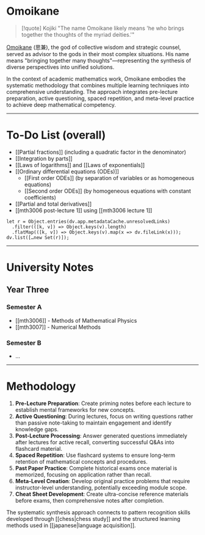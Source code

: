 # Omoikane

> [!quote] Kojiki
> "The name Omoikane likely means 'he who brings together the thoughts of the myriad deities.'"

[Omoikane](https://en.wikipedia.org/wiki/Omoikane) (思兼), the god of collective wisdom and strategic counsel, served as advisor to the gods in their most complex situations. His name means "bringing together many thoughts"—representing the synthesis of diverse perspectives into unified solutions.

In the context of academic mathematics work, Omoikane embodies the systematic methodology that combines multiple learning techniques into comprehensive understanding. The approach integrates pre-lecture preparation, active questioning, spaced repetition, and meta-level practice to achieve deep mathematical competency.

---

# To-Do List (overall)

- [[Partial fractions]] (including a quadratic factor in the denominator)
- [[Integration by parts]]
- [[Laws of logarithms]] and [[Laws of exponentials]]
- [[Ordinary differential equations (ODEs)]]
	- [[First order ODEs]] (by separation of variables or as homogeneous equations)
	- [[Second order ODEs]] (by homogeneous equations with constant coefficients)
- [[Partial and total derivatives]]
- [[mth3006 post-lecture 1]] using [[mth3006 lecture 1]]

```dataview
let r = Object.entries(dv.app.metadataCache.unresolvedLinks)
  .filter(([k, v]) => Object.keys(v).length)
  .flatMap(([k, v]) => Object.keys(v).map(x => dv.fileLink(x)));
dv.list([…new Set(r)]);
```

---

# University Notes

## Year Three

### Semester A

- [[mth3006]] - Methods of Mathematical Physics
- [[mth3007]] - Numerical Methods

### Semester B

- …

---

# Methodology

1. **Pre-Lecture Preparation**: Create priming notes before each lecture to establish mental frameworks for new concepts.
2. **Active Questioning**: During lectures, focus on writing questions rather than passive note-taking to maintain engagement and identify knowledge gaps.
3. **Post-Lecture Processing**: Answer generated questions immediately after lectures for active recall, converting successful Q&As into flashcard material.
4. **Spaced Repetition**: Use flashcard systems to ensure long-term retention of mathematical concepts and procedures.
5. **Past Paper Practice**: Complete historical exams once material is memorized, focusing on application rather than recall.
6. **Meta-Level Creation**: Develop original practice problems that require instructor-level understanding, potentially exceeding module scope.
7. **Cheat Sheet Development**: Create ultra-concise reference materials before exams, then comprehensive notes after completion.

The systematic synthesis approach connects to pattern recognition skills developed through [[chess|chess study]] and the structured learning methods used in [[japanese|language acquisition]].
